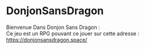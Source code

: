 ﻿# DonjonSansDragon
Bienvenue Dans Donjon Sans Dragon : <br>
Ce jeu est un RPG pouvant ce jouer sur cette adresse : https://donjonsansdragon.space/



